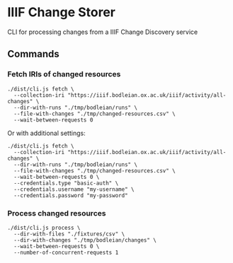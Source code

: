 # IIIF Change Storer

CLI for processing changes from a IIIF Change Discovery service

## Commands

### Fetch IRIs of changed resources

    ./dist/cli.js fetch \
      --collection-iri "https://iiif.bodleian.ox.ac.uk/iiif/activity/all-changes" \
      --dir-with-runs "./tmp/bodleian/runs" \
      --file-with-changes "./tmp/changed-resources.csv" \
      --wait-between-requests 0

Or with additional settings:

    ./dist/cli.js fetch \
      --collection-iri "https://iiif.bodleian.ox.ac.uk/iiif/activity/all-changes" \
      --dir-with-runs "./tmp/bodleian/runs" \
      --file-with-changes "./tmp/changed-resources.csv" \
      --wait-between-requests 0 \
      --credentials.type "basic-auth" \
      --credentials.username "my-username" \
      --credentials.password "my-password"

### Process changed resources

    ./dist/cli.js process \
      --dir-with-files "./fixtures/csv" \
      --dir-with-changes "./tmp/bodleian/changes" \
      --wait-between-requests 0 \
      --number-of-concurrent-requests 1
